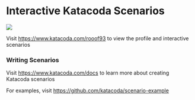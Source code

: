 # Interactive Katacoda Scenarios

[![](http://shields.katacoda.com/katacoda/rooof93/count.svg)](https://www.katacoda.com/rooof93 "Get your profile on Katacoda.com")

Visit https://www.katacoda.com/rooof93 to view the profile and interactive scenarios

### Writing Scenarios
Visit https://www.katacoda.com/docs to learn more about creating Katacoda scenarios

For examples, visit https://github.com/katacoda/scenario-example
